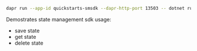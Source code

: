 ﻿```sh
dapr run --app-id quickstarts-smsdk --dapr-http-port 13503 -- dotnet run
```

Demostrates state management sdk usage:

- save state
- get state
- delete state